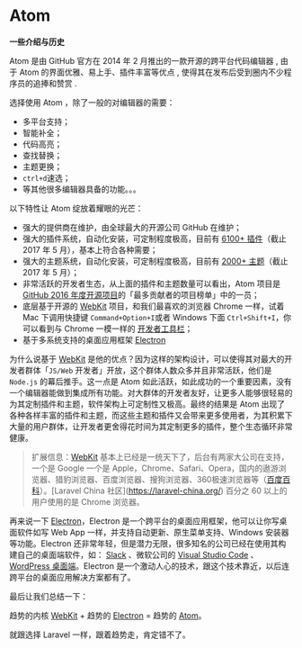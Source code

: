 # Atom

**一些介绍与历史**

Atom 是由 GitHub 官方在 2014 年 2 月推出的一款开源的跨平台代码编辑器 , 由于 Atom 的界面优雅、易上手、插件丰富等优点 , 使得其在发布后受到圈内不少程序员的追捧和赞赏 .

选择使用 Atom ，除了一般的对编辑器的需要：

* 多平台支持；
* 智能补全；
* 代码高亮；
* 查找替换；
* 主题更换；
* `ctrl+d`速选；
* 等其他很多编辑器具备的功能。。。

以下特性让 Atom 绽放着耀眼的光芒：

* 强大的提供商在维护，由全球最大的开源公司 GitHub 在维护；
* 强大的插件系统，自动化安装，可定制程度极高，目前有 [6100+ 插件](https://atom.io/packages)（截止 2017 年 5 月），基本上符合各种需要；
* 强大的主题系统，自动化安装，可定制程度极高，目前有 [2000+ 主题](https://atom.io/themes)（截止 2017 年 5 月）；
* 非常活跃的开发者生态，从上面的插件和主题数量可以看出，Atom 项目是 [GitHub 2016 年度开源项目](https://laravel-china.org/topics/2870#最多贡献者的项目)的「最多贡献者的项目榜单」中的一员；
* 底层基于开源的 [WebKit](https://webkit.org/) 项目，和我们最喜欢的浏览器 Chrome 一样，试着 Mac 下调用快捷键 
  `Command+Option+I`或者 Windows 下面 `Ctrl+Shift+I`，你可以看到与 Chrome 一模一样的 [开发者工具栏](http://jingyan.baidu.com/article/63f23628028c700208ab3d0e.html)；
* 基于多系统支持的桌面应用框架 [Electron](http://electron.atom.io/)

为什么说基于 [WebKit](https://webkit.org/) 是他的优点？因为这样的架构设计，可以使得其对最大的开发者群体「`JS/Web` 开发者」开放，这个群体人数众多并且非常活跃，他们是 `Node.js` 的幕后推手。这一点是 Atom 如此活跃，如此成功的一个重要因素，没有一个编辑器能做到集成所有功能。对大群体的开发者友好，让更多人能够很轻易的为其定制插件和主题，软件架构上可定制性又极高。最终的结果是 Atom 出现了各种各样丰富的插件和主题，而这些主题和插件又会带来更多使用者，为其积累下大量的用户群体，让开发者更舍得花时间为其定制更多的插件，整个生态循环非常健康。

> 扩展信息：[WebKit](https://webkit.org/) 基本上已经是一统天下了，后台有两家大公司在支持，一个是 Google 一个是 Apple，Chrome、Safari、Opera，国内的遨游浏览器、猎豹浏览器、百度浏览器、搜狗浏览器、360极速浏览器等（[百度百科](http://baike.baidu.com/link?url=JPXazJVvhV1TdWo4OByBGsSDL2cP2e8yhgjdy9pZoWdqlZ6awwyG8IQMPFBuklXXNODpS7QO6FCCCLPCLZG1K_)）。[Laravel China 社区](https://laravel-china.org/) 百分之 60 以上的用户使用的是 Chrome 浏览器。

再来说一下 [Electron](http://electron.atom.io/)，Electron 是一个跨平台的桌面应用框架，他可以让你写桌面软件如写 Web App 一样，并支持自动更新、原生菜单支持、Windows 安装器等功能。Electron 还非常年轻，但是潜力无限，很多知名的公司已经在使用其构建自己的桌面端软件，如： [Slack](https://slack.com/) 、微软公司的 [Visual Studio Code](https://code.visualstudio.com/c) 、[WordPress 桌面端](https://desktop.wordpress.com/)。Electron 是一个激动人心的技术，跟这个技术靠近，以后连跨平台的桌面应用解决方案都有了。

最后让我们总结一下：

趋势的内核 [WebKit](https://webkit.org/) + 趋势的 [Electron](http://electron.atom.io/) = 趋势的 [Atom](http://atom.io/)。

就跟选择 Laravel 一样，跟着趋势走，肯定错不了。

